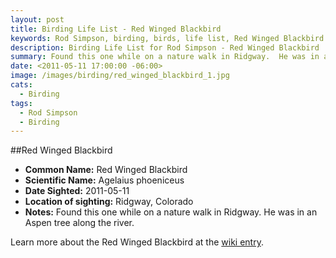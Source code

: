 ```yaml
---
layout: post
title: Birding Life List - Red Winged Blackbird
keywords: Rod Simpson, birding, birds, life list, Red Winged Blackbird
description: Birding Life List for Rod Simpson - Red Winged Blackbird
summary: Found this one while on a nature walk in Ridgway.  He was in an Aspen tree along the river.
date: <2011-05-11 17:00:00 -06:00>
image: /images/birding/red_winged_blackbird_1.jpg
cats:
  - Birding
tags:
  - Rod Simpson
  - Birding
---
```


##Red Winged Blackbird
* **Common Name:** Red Winged Blackbird
* **Scientific Name:** Agelaius phoeniceus
* **Date Sighted:** 2011-05-11
* **Location of sighting:** Ridgway, Colorado
* **Notes:** Found this one while on a nature walk in Ridgway.  He was in an Aspen tree along the river.



Learn more about the Red Winged Blackbird at the [wiki entry](http://en.wikipedia.org/wiki/Red-winged_Blackbird).

